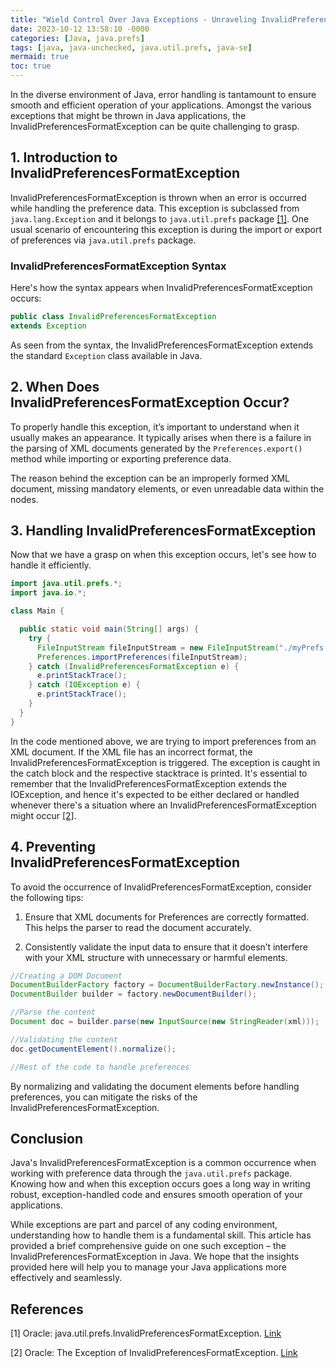 ```yaml
---
title: "Wield Control Over Java Exceptions - Unraveling InvalidPreferencesFormatException"
date: 2023-10-12 13:58:10 -0000
categories: [Java, java.prefs]
tags: [java, java-unchecked, java.util.prefs, java-se]
mermaid: true
toc: true
---
```



In the diverse environment of Java, error handling is tantamount to ensure smooth and efficient operation of your applications. Amongst the various exceptions that might be thrown in Java applications, the InvalidPreferencesFormatException can be quite challenging to grasp.

## 1. Introduction to InvalidPreferencesFormatException

InvalidPreferencesFormatException is thrown when an error is occurred while handling the preference data. This exception is subclassed from `java.lang.Exception` and it belongs to `java.util.prefs` package [[1]](https://docs.oracle.com/en/java/javase/14/docs/api/java.prefs/java/util/prefs/InvalidPreferencesFormatException.html). One usual scenario of encountering this exception is during the import or export of preferences via `java.util.prefs` package.

### InvalidPreferencesFormatException Syntax

Here's how the syntax appears when InvalidPreferencesFormatException occurs:

```java
public class InvalidPreferencesFormatException
extends Exception
```

As seen from the syntax, the InvalidPreferencesFormatException extends the standard `Exception` class available in Java.

## 2. When Does InvalidPreferencesFormatException Occur?

To properly handle this exception, it’s important to understand when it usually makes an appearance. It typically arises when there is a failure in the parsing of XML documents generated by the `Preferences.export()` method while importing or exporting preference data.

The reason behind the exception can be an improperly formed XML document, missing mandatory elements, or even unreadable data within the nodes.

## 3. Handling InvalidPreferencesFormatException

Now that we have a grasp on when this exception occurs, let's see how to handle it efficiently.

```java
import java.util.prefs.*;
import java.io.*;

class Main {

  public static void main(String[] args) {
    try {
      FileInputStream fileInputStream = new FileInputStream("./myPrefs.xml");
      Preferences.importPreferences(fileInputStream);
    } catch (InvalidPreferencesFormatException e) {
      e.printStackTrace();
    } catch (IOException e) {
      e.printStackTrace();
    }
  }
}
```
In the code mentioned above, we are trying to import preferences from an XML document. If the XML file has an incorrect format, the InvalidPreferencesFormatException is triggered. The exception is caught in the catch block and the respective stacktrace is printed. It's essential to remember that the InvalidPreferencesFormatException extends the IOException, and hence it's expected to be either declared or handled whenever there's a situation where an InvalidPreferencesFormatException might occur [[2]](https://docs.oracle.com/en/java/javase/11/docs/api/java.base/java/util/prefs/InvalidPreferencesFormatException.html).

## 4. Preventing InvalidPreferencesFormatException

To avoid the occurrence of InvalidPreferencesFormatException, consider the following tips:

1. Ensure that XML documents for Preferences are correctly formatted. This helps the parser to read the document accurately.

2. Consistently validate the input data to ensure that it doesn’t interfere with your XML structure with unnecessary or harmful elements.

```java
//Creating a DOM Document
DocumentBuilderFactory factory = DocumentBuilderFactory.newInstance();
DocumentBuilder builder = factory.newDocumentBuilder();

//Parse the content
Document doc = builder.parse(new InputSource(new StringReader(xml)));

//Validating the content
doc.getDocumentElement().normalize();

//Rest of the code to handle preferences
```

By normalizing and validating the document elements before handling preferences, you can mitigate the risks of the InvalidPreferencesFormatException.

## Conclusion 

Java's InvalidPreferencesFormatException is a common occurrence when working with preference data through the `java.util.prefs` package. Knowing how and when this exception occurs goes a long way in writing robust, exception-handled code and ensures smooth operation of your applications.

While exceptions are part and parcel of any coding environment, understanding how to handle them is a fundamental skill. This article has provided a brief comprehensive guide on one such exception – the InvalidPreferencesFormatException in Java. We hope that the insights provided here will help you to manage your Java applications more effectively and seamlessly.

## References 

[1] Oracle: java.util.prefs.InvalidPreferencesFormatException. [Link](https://docs.oracle.com/en/java/javase/14/docs/api/java.prefs/java/util/prefs/InvalidPreferencesFormatException.html)

[2] Oracle: The Exception of InvalidPreferencesFormatException. [Link](https://docs.oracle.com/en/java/javase/11/docs/api/java.base/java/util/prefs/InvalidPreferencesFormatException.html)